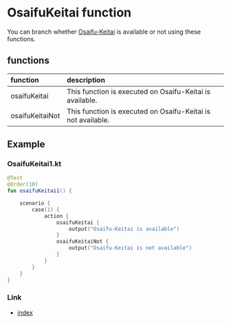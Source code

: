 # OsaifuKeitai function

You can branch whether [Osaifu-Keitai](https://en.wikipedia.org/wiki/Osaifu-Keitai) is available or not
using these
functions.

## functions

| function        | description                                                  |
|:----------------|:-------------------------------------------------------------|
| osaifuKeitai    | This function is executed on Osaifu-Keitai is available.     |
| osaifuKeitaiNot | This function is executed on Osaifu-Keitai is not available. |

## Example

### OsaifuKeitai1.kt

```kotlin
@Test
@Order(10)
fun osaifuKeitai1() {

    scenario {
        case(1) {
            action {
                osaifuKeitai {
                    output("Osaifu-Keitai is available")
                }
                osaifuKeitaiNot {
                    output("Osaifu-Keitai is not available")
                }
            }
        }
    }
}
```

### Link

- [index](../../../index.md)
